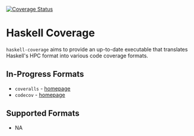[![Coverage Status](https://coveralls.io/repos/github/drsooch/haskell-coverage/badge.svg?branch=main)](https://coveralls.io/github/drsooch/haskell-coverage?branch=main)

# Haskell Coverage

`haskell-coverage` aims to provide an up-to-date executable that translates Haskell's HPC format into various code coverage formats.

## In-Progress Formats
- `coveralls` - [homepage](https://coveralls.io/)
- `codecov` - [homepage](https://about.codecov.io/)

## Supported Formats
 - NA
